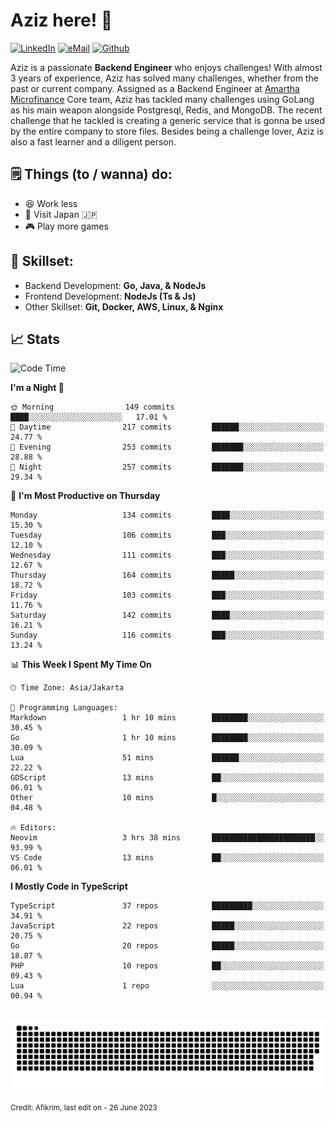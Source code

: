 # Aziz here! 👋

[![LinkedIn](https://img.shields.io/static/v1?message=afikrim&logo=linkedin&label=&color=0077B5&logoColor=white&labelColor=&style=for-the-badge)](https://www.linkedin.com/in/afikrim)
[![eMail](https://img.shields.io/static/v1?message=afikrim10@gmail.com&logo=gmail&label=&color=D14836&logoColor=white&labelColor=&style=for-the-badge)](mailto:afikrim10@gmail.com)
[![Github](https://komarev.com/ghpvc/?username=afikrim&label=Visitors&style=for-the-badge)](https://www.github.com/afikrim)

<!--Introduction-->
Aziz is a passionate **Backend Engineer** who enjoys challenges! With almost 3 years of experience, Aziz has solved many challenges, whether from the past or current company. Assigned as a Backend Engineer at [Amartha Microfinance](https://amartha.com) Core team, Aziz has tackled many challenges using GoLang as his main weapon alongside Postgresql, Redis, and MongoDB. The recent challenge that he tackled is creating a generic service that is gonna be used by the entire company to store files. Besides being a challenge lover, Aziz is also a fast learner and a diligent person.

<!--Things TODO-->
## 🗒️ Things (to / wanna) do:

- 😆 Work less
- 🚀 Visit Japan 🇯🇵
- 🎮 Play more games

<!--Skillset-->
## 🏅 Skillset:

- Backend Development: **Go, Java, & NodeJs**
- Frontend Development: **NodeJs (Ts & Js)**
- Other Skillset: **Git, Docker, AWS, Linux, & Nginx**

## 📈 Stats  

<!--START_SECTION:waka-->
![Code Time](http://img.shields.io/badge/Code%20Time-1%2C174%20hrs%2013%20mins-blue)

**I'm a Night 🦉** 

```text
🌞 Morning                149 commits         ████░░░░░░░░░░░░░░░░░░░░░   17.01 % 
🌆 Daytime                217 commits         ██████░░░░░░░░░░░░░░░░░░░   24.77 % 
🌃 Evening                253 commits         ███████░░░░░░░░░░░░░░░░░░   28.88 % 
🌙 Night                  257 commits         ███████░░░░░░░░░░░░░░░░░░   29.34 % 
```
📅 **I'm Most Productive on Thursday** 

```text
Monday                   134 commits         ████░░░░░░░░░░░░░░░░░░░░░   15.30 % 
Tuesday                  106 commits         ███░░░░░░░░░░░░░░░░░░░░░░   12.10 % 
Wednesday                111 commits         ███░░░░░░░░░░░░░░░░░░░░░░   12.67 % 
Thursday                 164 commits         █████░░░░░░░░░░░░░░░░░░░░   18.72 % 
Friday                   103 commits         ███░░░░░░░░░░░░░░░░░░░░░░   11.76 % 
Saturday                 142 commits         ████░░░░░░░░░░░░░░░░░░░░░   16.21 % 
Sunday                   116 commits         ███░░░░░░░░░░░░░░░░░░░░░░   13.24 % 
```


📊 **This Week I Spent My Time On** 

```text
🕑︎ Time Zone: Asia/Jakarta

💬 Programming Languages: 
Markdown                 1 hr 10 mins        ████████░░░░░░░░░░░░░░░░░   30.45 % 
Go                       1 hr 10 mins        ████████░░░░░░░░░░░░░░░░░   30.09 % 
Lua                      51 mins             ██████░░░░░░░░░░░░░░░░░░░   22.22 % 
GDScript                 13 mins             ██░░░░░░░░░░░░░░░░░░░░░░░   06.01 % 
Other                    10 mins             █░░░░░░░░░░░░░░░░░░░░░░░░   04.48 % 

🔥 Editors: 
Neovim                   3 hrs 38 mins       ███████████████████████░░   93.99 % 
VS Code                  13 mins             ██░░░░░░░░░░░░░░░░░░░░░░░   06.01 % 
```

**I Mostly Code in TypeScript** 

```text
TypeScript               37 repos            █████████░░░░░░░░░░░░░░░░   34.91 % 
JavaScript               22 repos            █████░░░░░░░░░░░░░░░░░░░░   20.75 % 
Go                       20 repos            █████░░░░░░░░░░░░░░░░░░░░   18.87 % 
PHP                      10 repos            ██░░░░░░░░░░░░░░░░░░░░░░░   09.43 % 
Lua                      1 repo              ░░░░░░░░░░░░░░░░░░░░░░░░░   00.94 % 
```




<!--END_SECTION:waka-->


<br clear="both">

<div align="center">
  <img src="https://raw.githubusercontent.com/afikrim/afikrim/output/snake.svg" alt="Snake animation" />
</div>


<sub>Credit: Afikrim, last edit on - 26 June 2023</sub>
